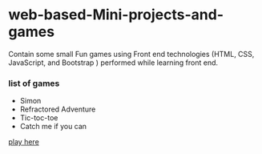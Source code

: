 # web-based-Mini-projects-and-games
Contain some small Fun games using Front end technologies (HTML, CSS, JavaScript, and Bootstrap ) performed while learning front end. 

### list of games

* Simon
* Refractored Adventure
* Tic-toc-toe
* Catch me if you can


[play here](https://shsarv.github.io/Games-Adda/)
